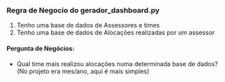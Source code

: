 ### Regra de Negocio do gerador_dashboard.py

1. Tenho uma base de dados de Assessores e times
2. Tenho uma base de dados de Alocações realizadas por um assessor

#### Pergunta de Negócios:
* Qual time mais realizou alocações numa determinada base de dados? (No projeto era mes/ano, aqui é mais simples)
